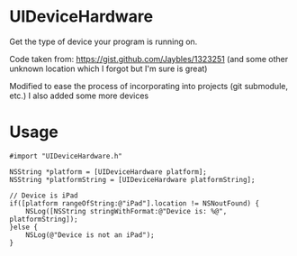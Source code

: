 UIDeviceHardware
================

Get the type of device your program is running on.

Code taken from: https://gist.github.com/Jaybles/1323251 (and some other unknown location which I forgot but I'm sure is great)

Modified to ease the process of incorporating into projects (git submodule, etc.)
I also added some more devices

Usage
=====

```objc
#import "UIDeviceHardware.h"

NSString *platform = [UIDeviceHardware platform];
NSString *platformString = [UIDeviceHardware platformString];

// Device is iPad
if([platform rangeOfString:@"iPad"].location != NSNoutFound) {
	NSLog([NSString stringWithFormat:@"Device is: %@", platformString]);
}else {
	NSLog(@"Device is not an iPad");
}
```
